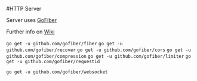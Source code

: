 #HTTP Server

Server uses [GoFiber](https://github.com/gofiber/fiber)

Further info on [Wiki](https://fiber.wiki/) 
 
`go get -u github.com/gofiber/fiber`
`go get -u github.com/gofiber/recover`
`go get -u github.com/gofiber/cors`
`go get -u github.com/gofiber/compression`
`go get -u github.com/gofiber/limiter`
`go get -u github.com/gofiber/requestid`

`go get -u github.com/gofiber/websocket`